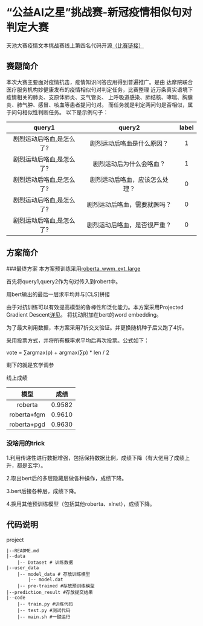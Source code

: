 # “公益AI之星”挑战赛-新冠疫情相似句对判定大赛
天池大赛疫情文本挑战赛线上第四名代码开源[（比赛链接）](https://tianchi.aliyun.com/competition/entrance/231776/information)

## 赛题简介
本次大赛主要面对疫情抗击，疫情知识问答应用得到普遍推广。是由
达摩院联合医疗服务机构妙健康发布的疫情相似句对判定任务，比赛整理
近万条真实语境下疫情相关的肺炎、支原体肺炎、支气管炎、
上呼吸道感染、肺结核、哮喘、胸膜炎、肺气肿、感冒、咳血等患者提问句对。
而任务就是判定两问句是否相似，属于问句相似性判断任务。
以下是示例句子：

| query1 | query2 | label |
| :------: | :------: | :------: |
| 剧烈运动后咯血,是怎么了?| 剧烈运动后咯血是什么原因？| 1 |
| 剧烈运动后咯血,是怎么了?| 剧烈运动后为什么会咯血？| 1 |
| 剧烈运动后咯血,是怎么了?| 剧烈运动后咯血，应该怎么处理？| 0 |
| 剧烈运动后咯血,是怎么了?| 剧烈运动后咯血，需要就医吗？| 0 |
| 剧烈运动后咯血,是怎么了?| 剧烈运动后咯血，是否很严重？| 0 |

## 方案简介

###最终方案
本方案预训练采用[roberta_wwm_ext_large](https://github.com/ymcui/Chinese-BERT-wwm)

首先将query1,query2作为句对传入到robert中。

用bert输出的最后一层求平均并与[CLS]拼接

由于对抗训练可以有效提高模型的鲁棒性和泛化能力。本方案采用Projected Gradient Descent[详见](https://zhuanlan.zhihu.com/p/91269728)。
将扰动附加在bert的word embedding。

为了最大利用数据，本方案采用7折交叉验证。并更换随机种子后又跑了4折。

采用投票方式，并将所有概率求平均后再次投票。公式如下：

vote = ∑argmax(p) + argmax(∑p) * len / 2

剩下的就是玄学调参

线上成绩

| 模型 | 成绩 |
| :------: | :------: |
| roberta| 0.9582 |
| roberta+fgm| 0.9610 |
| roberta+pgd| 0.9630 |

### 没啥用的trick

1.利用传递性进行数据增强，包括保持数据比例，成绩下降（有大佬用了成绩上升，都是玄学）。

2.取出bert后的多层隐藏层做各种操作，成绩下降。

3.bert后接各种层，成绩下降。

4.换用其他预训练模型（包括其他roberta、xlnet），成绩下降。

## 代码说明
project

	|--README.md
	|--data
	    |-- Dataset # 训练数据 
	|--user_data
		|-- model_data # 存放训练模型
			|-- model.dat
		|-- pre-trained #存放预训练模型
	|--prediction_result #存放提交结果
	|--code
	    |-- train.py #训练代码
	    |-- test.py #测试代码
		|-- main.sh #一键运行






